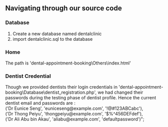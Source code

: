 <h2>Navigating through our source code</h2>

<h3>Database</h3>
<ol>
<li> Create a new database named dentalclinic</li>
<li> import dentalclinic.sql to the database</li>
</ol>

<h3>Home</h3>
The path is 'dental-appointment-booking\Others\index.html' <br>

<h3>Dentist Credential</h3>
Though we provided dentists their login credentials in 'dental-appointment-booking\Database\dentist_registration.php', we had changed their passwords during the testing phase of dentist profile. Hence the current dentist email and passwords are : <br>
('Dr Eunice Seng', 'euniceseng@example.com', '!@#123ABCabc'), <br>
('Dr Thong Peiyu', 'thongpeiyu@example.com', '$%^456DEFdef'), <br>
('Dr Ali Abu bin Akau', 'aliabu@example.com', 'defaultpassword')";


